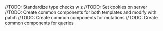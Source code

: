//TODO: Standardize type checks w z
//TODO: Set cookies on server
//TODO: Create common components for both templates and modify with patch
//TODO: Create common components for mutations
//TODO: Create common components for queries
